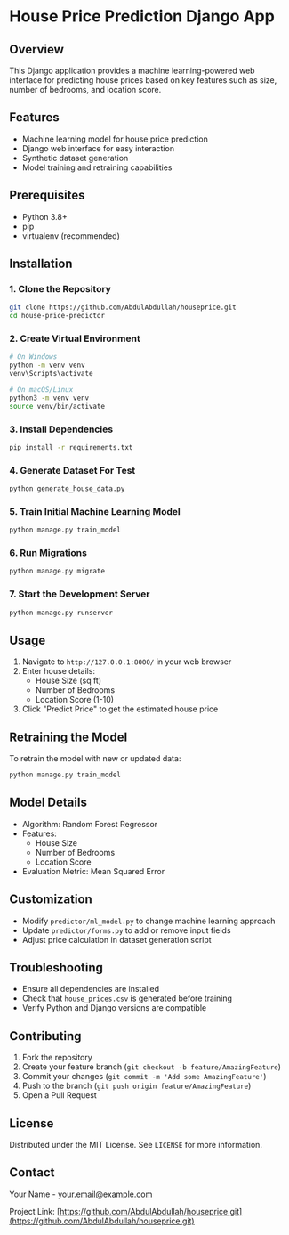 # House Price Prediction Django App

## Overview
This Django application provides a machine learning-powered web interface for predicting house prices based on key features such as size, number of bedrooms, and location score.

## Features
- Machine learning model for house price prediction
- Django web interface for easy interaction
- Synthetic dataset generation
- Model training and retraining capabilities

## Prerequisites
- Python 3.8+
- pip
- virtualenv (recommended)

## Installation

### 1. Clone the Repository
```bash
git clone https://github.com/AbdulAbdullah/houseprice.git
cd house-price-predictor
```

### 2. Create Virtual Environment
```bash
# On Windows
python -m venv venv
venv\Scripts\activate

# On macOS/Linux
python3 -m venv venv
source venv/bin/activate
```

### 3. Install Dependencies
```bash
pip install -r requirements.txt
```

### 4. Generate Dataset For Test
```bash
python generate_house_data.py
```

### 5. Train Initial Machine Learning Model
```bash
python manage.py train_model
```

### 6. Run Migrations
```bash
python manage.py migrate
```

### 7. Start the Development Server
```bash
python manage.py runserver
```

## Usage
1. Navigate to `http://127.0.0.1:8000/` in your web browser
2. Enter house details:
   - House Size (sq ft)
   - Number of Bedrooms
   - Location Score (1-10)
3. Click "Predict Price" to get the estimated house price

## Retraining the Model
To retrain the model with new or updated data:
```bash
python manage.py train_model
```

## Model Details
- Algorithm: Random Forest Regressor
- Features: 
  - House Size
  - Number of Bedrooms
  - Location Score
- Evaluation Metric: Mean Squared Error

## Customization
- Modify `predictor/ml_model.py` to change machine learning approach
- Update `predictor/forms.py` to add or remove input fields
- Adjust price calculation in dataset generation script

## Troubleshooting
- Ensure all dependencies are installed
- Check that `house_prices.csv` is generated before training
- Verify Python and Django versions are compatible

## Contributing
1. Fork the repository
2. Create your feature branch (`git checkout -b feature/AmazingFeature`)
3. Commit your changes (`git commit -m 'Add some AmazingFeature'`)
4. Push to the branch (`git push origin feature/AmazingFeature`)
5. Open a Pull Request

## License
Distributed under the MIT License. See `LICENSE` for more information.

## Contact
Your Name - your.email@example.com

Project Link: [https://github.com/AbdulAbdullah/houseprice.git](https://github.com/AbdulAbdullah/houseprice.git)